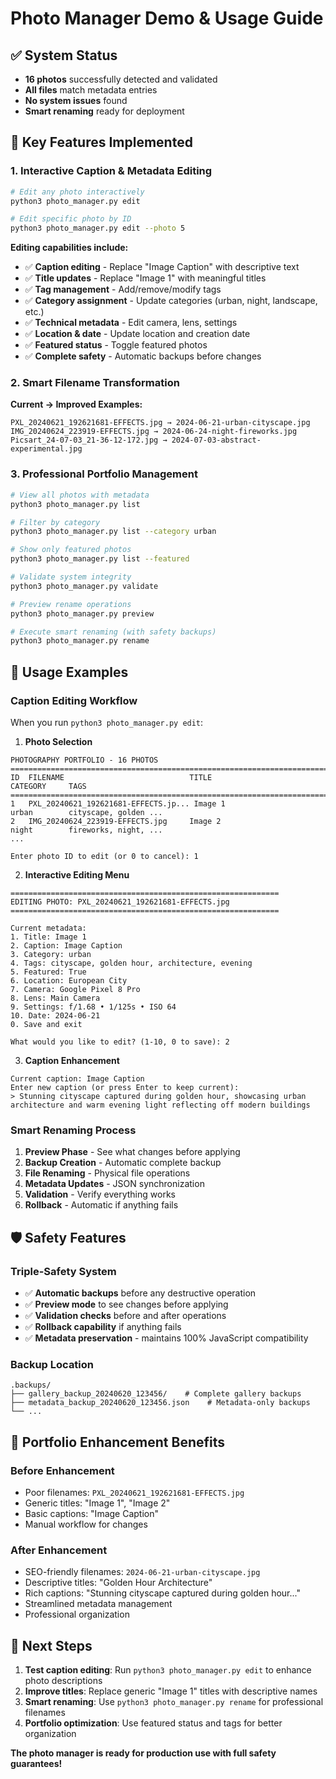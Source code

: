 # Photo Manager Demo & Usage Guide

## ✅ System Status
- **16 photos** successfully detected and validated
- **All files** match metadata entries  
- **No system issues** found
- **Smart renaming** ready for deployment

## 🎯 Key Features Implemented

### 1. **Interactive Caption & Metadata Editing**
```bash
# Edit any photo interactively
python3 photo_manager.py edit

# Edit specific photo by ID
python3 photo_manager.py edit --photo 5
```

**Editing capabilities include:**
- ✅ **Caption editing** - Replace "Image Caption" with descriptive text
- ✅ **Title updates** - Replace "Image 1" with meaningful titles
- ✅ **Tag management** - Add/remove/modify tags
- ✅ **Category assignment** - Update categories (urban, night, landscape, etc.)
- ✅ **Technical metadata** - Edit camera, lens, settings
- ✅ **Location & date** - Update location and creation date
- ✅ **Featured status** - Toggle featured photos
- ✅ **Complete safety** - Automatic backups before changes

### 2. **Smart Filename Transformation**
**Current → Improved Examples:**
```
PXL_20240621_192621681-EFFECTS.jpg → 2024-06-21-urban-cityscape.jpg
IMG_20240624_223919-EFFECTS.jpg → 2024-06-24-night-fireworks.jpg
Picsart_24-07-03_21-36-12-172.jpg → 2024-07-03-abstract-experimental.jpg
```

### 3. **Professional Portfolio Management**
```bash
# View all photos with metadata
python3 photo_manager.py list

# Filter by category
python3 photo_manager.py list --category urban

# Show only featured photos  
python3 photo_manager.py list --featured

# Validate system integrity
python3 photo_manager.py validate

# Preview rename operations
python3 photo_manager.py preview

# Execute smart renaming (with safety backups)
python3 photo_manager.py rename
```

## 🔧 Usage Examples

### **Caption Editing Workflow**
When you run `python3 photo_manager.py edit`:

1. **Photo Selection**
```
PHOTOGRAPHY PORTFOLIO - 16 PHOTOS
====================================================================================================
ID  FILENAME                            TITLE                     CATEGORY     TAGS                
====================================================================================================
1   PXL_20240621_192621681-EFFECTS.jp... Image 1                   urban        cityscape, golden ...
2   IMG_20240624_223919-EFFECTS.jpg     Image 2                   night        fireworks, night, ...
...

Enter photo ID to edit (or 0 to cancel): 1
```

2. **Interactive Editing Menu**
```
============================================================
EDITING PHOTO: PXL_20240621_192621681-EFFECTS.jpg
============================================================

Current metadata:
1. Title: Image 1
2. Caption: Image Caption
3. Category: urban
4. Tags: cityscape, golden hour, architecture, evening
5. Featured: True
6. Location: European City
7. Camera: Google Pixel 8 Pro
8. Lens: Main Camera
9. Settings: f/1.68 • 1/125s • ISO 64
10. Date: 2024-06-21
0. Save and exit

What would you like to edit? (1-10, 0 to save): 2
```

3. **Caption Enhancement**
```
Current caption: Image Caption
Enter new caption (or press Enter to keep current): 
> Stunning cityscape captured during golden hour, showcasing urban architecture and warm evening light reflecting off modern buildings
```

### **Smart Renaming Process**
1. **Preview Phase** - See what changes before applying
2. **Backup Creation** - Automatic complete backup
3. **File Renaming** - Physical file operations
4. **Metadata Updates** - JSON synchronization
5. **Validation** - Verify everything works
6. **Rollback** - Automatic if anything fails

## 🛡️ Safety Features

### **Triple-Safety System**
- ✅ **Automatic backups** before any destructive operation
- ✅ **Preview mode** to see changes before applying
- ✅ **Validation checks** before and after operations
- ✅ **Rollback capability** if anything fails
- ✅ **Metadata preservation** - maintains 100% JavaScript compatibility

### **Backup Location**
```
.backups/
├── gallery_backup_20240620_123456/    # Complete gallery backups
├── metadata_backup_20240620_123456.json    # Metadata-only backups
└── ...
```

## 🎨 Portfolio Enhancement Benefits

### **Before Enhancement**
- Poor filenames: `PXL_20240621_192621681-EFFECTS.jpg`
- Generic titles: "Image 1", "Image 2"
- Basic captions: "Image Caption"
- Manual workflow for changes

### **After Enhancement**  
- SEO-friendly filenames: `2024-06-21-urban-cityscape.jpg`
- Descriptive titles: "Golden Hour Architecture"
- Rich captions: "Stunning cityscape captured during golden hour..."
- Streamlined metadata management
- Professional organization

## 🚀 Next Steps

1. **Test caption editing**: Run `python3 photo_manager.py edit` to enhance photo descriptions
2. **Improve titles**: Replace generic "Image 1" titles with descriptive names
3. **Smart renaming**: Use `python3 photo_manager.py rename` for professional filenames
4. **Portfolio optimization**: Use featured status and tags for better organization

**The photo manager is ready for production use with full safety guarantees!**